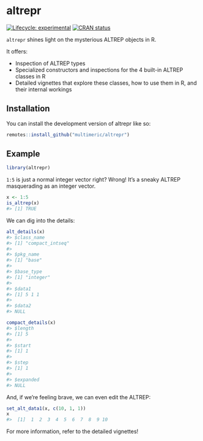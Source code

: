 
<!-- README.md is generated from README.Rmd. Please edit that file -->

# altrepr

<!-- badges: start -->

[![Lifecycle:
experimental](https://img.shields.io/badge/lifecycle-experimental-orange.svg)](https://lifecycle.r-lib.org/articles/stages.html#experimental)
[![CRAN
status](https://www.r-pkg.org/badges/version/altrepr)](https://CRAN.R-project.org/package=altrepr)
<!-- badges: end -->

`altrepr` shines light on the mysterious ALTREP objects in R.

It offers:

- Inspection of ALTREP types
- Specialized constructors and inspections for the 4 built-in ALTREP
  classes in R
- Detailed vignettes that explore these classes, how to use them in R,
  and their internal workings

## Installation

You can install the development version of altrepr like so:

``` r
remotes::install_github("multimeric/altrepr")
```

## Example

``` r
library(altrepr)
```

`1:5` is just a normal integer vector right? Wrong! It’s a sneaky ALTREP
masquerading as an integer vector.

``` r
x <- 1:5
is_altrep(x)
#> [1] TRUE
```

We can dig into the details:

``` r
alt_details(x)
#> $class_name
#> [1] "compact_intseq"
#> 
#> $pkg_name
#> [1] "base"
#> 
#> $base_type
#> [1] "integer"
#> 
#> $data1
#> [1] 5 1 1
#> 
#> $data2
#> NULL
```

``` r
compact_details(x)
#> $length
#> [1] 5
#> 
#> $start
#> [1] 1
#> 
#> $step
#> [1] 1
#> 
#> $expanded
#> NULL
```

And, if we’re feeling brave, we can even edit the ALTREP:

``` r
set_alt_data1(x, c(10, 1, 1))
x
#>  [1]  1  2  3  4  5  6  7  8  9 10
```

For more information, refer to the detailed vignettes!
